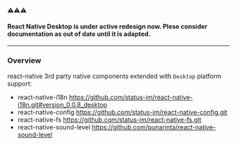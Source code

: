 :warning::warning::warning:
#### React Native Desktop is under active redesign now. Plese consider documentation as out of date until it is adapted.

---
### Overview

react-native 3rd party native components extended with `Desktop` platform support:

- react-native-i18n https://github.com/status-im/react-native-i18n.git#version_0.0.8_desktop
- react-native-config https://github.com/status-im/react-native-config.git
- react-native-fs https://github.com/status-im/react-native-fs.git
- react-native-sound-level https://github.com/punarinta/react-native-sound-level
